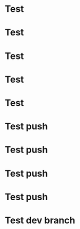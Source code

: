 # Test
# Test
# Test
# Test
# Test
# Test push
# Test push
# Test push
# Test push
# Test dev branch
